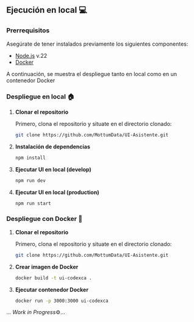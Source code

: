 
## Ejecución en local :computer:

### Prerrequisitos

Asegúrate de tener instalados previamente los siguientes componentes:

- [Node.js](https://nodejs.org/en/download/prebuilt-installer/) v.22
- [Docker](https://www.docker.com/products/docker-desktop/)

A continuación, se muestra el despliegue tanto en local como en un contenedor Docker

### Despliegue en local :house:

1. **Clonar el repositorio**
   
   Primero, clona el repositorio y situate en el directorio clonado:
   ```bash
   git clone https://github.com/MottumData/UI-Asistente.git
   ```

2. **Instalación de dependencias**
    ```bash
    npm install
    ```
3. **Ejecutar UI en local (develop)**
    ```bash
    npm run dev
    ```
4. **Ejecutar UI en local (production)**
    ```bash
    npm run start
    ```

### Despliegue con Docker :whale:

1. **Clonar el repositorio**
   
   Primero, clona el repositorio y situate en el directorio clonado:
   ```bash
   git clone https://github.com/MottumData/UI-Asistente.git
   ```
2. **Crear imagen de Docker**
    ```bash
    docker build -t ui-codexca .
    ```
3. **Ejecutar contenedor Docker**
    
    ```bash
    docker run -p 3000:3000 ui-codexca
    ```



... *Work in Progress*:gear:...
<!-- Incluir: test, pull del registry, despliegue con api -->